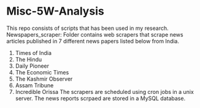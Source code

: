 # Misc-5W-Analysis
This repo consists of scripts that has been used in my research.
Newspapers_scraper:
  Folder contains web scrapers that scrape news articles published in 7 different news papers listed below from India.
  1. Times of India
  2. The Hindu
  3. Daily Pioneer
  4. The Economic Times
  5. The Kashmir Observer
  6. Assam Tribune
  7. Incredible Orissa
The scrapers are scheduled using cron jobs in a unix server. The news reports scrpaed are stored in a MySQL database.
